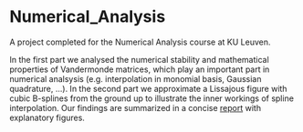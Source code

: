 # Numerical_Analysis

A project completed for the Numerical Analysis course at KU Leuven.

In the first part we analysed the numerical stability and mathematical properties of Vandermonde matrices, which play an important part in numerical analsysis (e.g. interpolation in monomial basis, Gaussian quadrature, ...). In the second part we approximate a Lissajous figure with cubic B-splines from the ground up to illustrate the inner workings of spline interpolation. Our findings are summarized in a concise [report](https://github.com/Ferrevdv/Numerical_Analysis/blob/main/report.pdf) with explanatory figures. 
